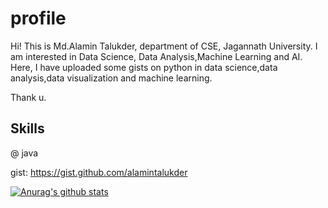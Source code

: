 # profile
Hi! This is Md.Alamin Talukder, department of CSE, Jagannath University. I am interested in Data Science, Data Analysis,Machine Learning and AI.
Here, I have uploaded some gists on python in data science,data analysis,data visualization and machine learning. 

Thank u.
## Skills
@ java 


gist: https://gist.github.com/alamintalukder

[![Anurag's github stats](https://github-readme-stats.vercel.app/api?username=alamintalukder)](https://github.com/alamintalukder/github-readme-stats)




